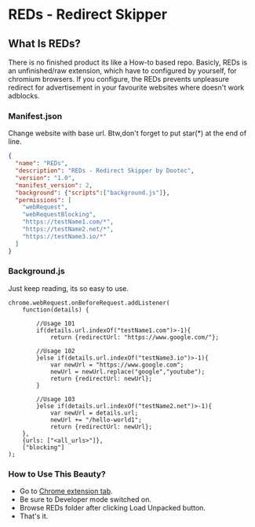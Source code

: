 # REDs - Redirect Skipper

## What Is REDs?
There is no finished product its like a How-to based repo. Basicly, REDs is an unfinished/raw extension, which have to configured by yourself, for chromium browsers. If you configure, the REDs prevents unpleasure redirect for advertisement in your favourite websites where doesn't work adblocks.

### Manifest.json
Change website with base url. Btw,don't forget to put star(*) at the end of line.
```json
{
  "name": "REDs",
  "description": "REDs - Redirect Skipper by Dootec",
  "version": "1.0",
  "manifest_version": 2,
  "background": {"scripts":["background.js"]},
  "permissions": [
    "webRequest",
	"webRequestBlocking",
	"https://testName1.com/*",
	"https://testName2.net/*",
	"https://testName3.io/*"
  ]
}
```

### Background.js
Just keep reading, its so easy to use.
```Javasciprt
chrome.webRequest.onBeforeRequest.addListener(
	function(details) {
	
	    //Usage 101
		if(details.url.indexOf("testName1.com")>-1){
			return {redirectUrl: "https://www.google.com/"};
		
		//Usage 102
		}else if(details.url.indexOf("testName3.io")>-1){
		    var newUrl = "https://www.google.com";
		    newUrl = newUrl.replace("google","youtube");
			return {redirectUrl: newUrl};
		}
		
		//Usage 103
		}else if(details.url.indexOf("testName2.net")>-1){
		    var newUrl = details.url;
		    newUrl += "/hello-world1";
			return {redirectUrl: newUrl};
	},
	{urls: ["<all_urls>"]},
	["blocking"]
);
```

### How to Use This Beauty?
* Go to [Chrome extension tab](chrome://extensions).
* Be sure to Developer mode switched on.
* Browse REDs folder after clicking Load Unpacked button.
* That's it.

